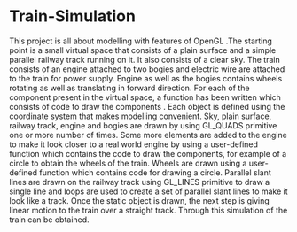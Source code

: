 # Train-Simulation
This project is all about modelling with features of OpenGL .The starting point is a small virtual space that consists of a plain surface and a simple parallel railway track running on it. It also consists of a clear sky. The train consists of an engine attached to two bogies and electric wire are attached to the train for power supply. Engine as well as the bogies contains wheels rotating as well as translating in forward direction.
For each of the component present in the virtual space, a function has been written which consists of code to draw the components . Each object is defined using the coordinate system that makes modelling convenient. Sky, plain surface, railway track, engine and bogies are drawn by using GL_QUADS primitive one or more number of times. Some more elements are added to the engine to make it look closer to a real world engine by using a user-defined function which contains the code to draw the components, for example of a circle to obtain the wheels of the train. Wheels are drawn using a user-defined function which contains code for drawing a circle. Parallel slant lines are drawn on the railway track using GL_LINES primitive to draw a single line and loops are used to create a set of parallel slant lines to make it look like a track.
Once the static object is drawn, the next step is giving linear motion to the train over a straight track. Through this simulation of the train can be obtained.
